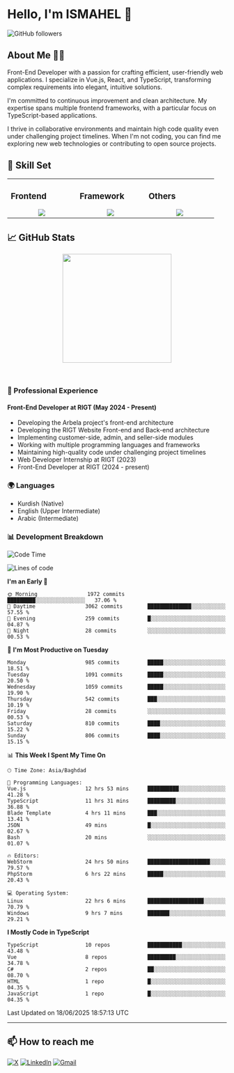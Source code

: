 # Hello, I'm ISMAHEL 👋 
![GitHub followers](https://img.shields.io/github/followers/ismahelZero) 

## About Me 👨‍💻
Front-End Developer with a passion for crafting efficient, user-friendly web applications. I specialize in Vue.js, React, and TypeScript, transforming complex requirements into elegant, intuitive solutions.

I'm committed to continuous improvement and clean architecture. My expertise spans multiple frontend frameworks, with a particular focus on TypeScript-based applications.

I thrive in collaborative environments and maintain high code quality even under challenging project timelines. When I'm not coding, you can find me exploring new web technologies or contributing to open source projects.

## 💼 Skill Set

<table><tr><td valign="top" width="25%">

### Frontend  
<a href="https://github.com/ismahelZero">
<div align="center">  
       <img src="https://skillicons.dev/icons?i=html,css,bootstrap,tailwind,js,ts&perline=4" /> 
</div>
</a>
 </td><td valign="top" width="25%">
        
### Framework
<a href="https://github.com/ismahelZero">
<div align="center">
       <img src="https://skillicons.dev/icons?i=vuejs,nuxtjs,react&perline=4" /> 
</div>
</a>

</td><td valign="top" width="25%">
  
### Others
<a href="https://github.com/ismahelZero">
<div align="center">
       <img src="https://skillicons.dev/icons?i=git,github,npm,figma,vscode,webstorm,discord,vscodeqt&perline=4" /> 
</div>
</a>
</td>
</tr></table>


## 📈 GitHub Stats
<!-- Activity Graph -->
<p align="center">
  <a href="https://github.com/ismahelZero">
    <img height=250 src="https://github-readme-activity-graph.vercel.app/graph?username=ismahelZero&bg_color=282c34&color=FDFD96&line=FDFD96&point=FFFFFF&area_color=79FE96&border_radius=24.5&title_color=FDFD96&border_radius=20px"/>
  </a> 
</p>

<br>

### 💼 Professional Experience
#### Front-End Developer at RIGT (May 2024 - Present)
- Developing the Arbela project's front-end architecture
- Developing the RIGT Website Front-end and Back-end architecture
- Implementing customer-side, admin, and seller-side modules
- Working with multiple programming languages and frameworks
- Maintaining high-quality code under challenging project timelines
- Web Developer Internship at RIGT (2023)
- Front-End Developer at RIGT (2024 - present)

### 🌍 Languages
- Kurdish (Native)
- English (Upper Intermediate)
- Arabic (Intermediate)

### 📊 Development Breakdown
<!--START_SECTION:waka-->
![Code Time](http://img.shields.io/badge/Code%20Time-1%2C137%20hrs%2051%20mins-blue)

![Lines of code](https://img.shields.io/badge/From%20Hello%20World%20I%27ve%20Written-5.3%20million%20lines%20of%20code-blue)

**I'm an Early 🐤** 

```text
🌞 Morning                1972 commits        █████████░░░░░░░░░░░░░░░░   37.06 % 
🌆 Daytime                3062 commits        ██████████████░░░░░░░░░░░   57.55 % 
🌃 Evening                259 commits         █░░░░░░░░░░░░░░░░░░░░░░░░   04.87 % 
🌙 Night                  28 commits          ░░░░░░░░░░░░░░░░░░░░░░░░░   00.53 % 
```
📅 **I'm Most Productive on Tuesday** 

```text
Monday                   985 commits         █████░░░░░░░░░░░░░░░░░░░░   18.51 % 
Tuesday                  1091 commits        █████░░░░░░░░░░░░░░░░░░░░   20.50 % 
Wednesday                1059 commits        █████░░░░░░░░░░░░░░░░░░░░   19.90 % 
Thursday                 542 commits         ███░░░░░░░░░░░░░░░░░░░░░░   10.19 % 
Friday                   28 commits          ░░░░░░░░░░░░░░░░░░░░░░░░░   00.53 % 
Saturday                 810 commits         ████░░░░░░░░░░░░░░░░░░░░░   15.22 % 
Sunday                   806 commits         ████░░░░░░░░░░░░░░░░░░░░░   15.15 % 
```


📊 **This Week I Spent My Time On** 

```text
🕑︎ Time Zone: Asia/Baghdad

💬 Programming Languages: 
Vue.js                   12 hrs 53 mins      ██████████░░░░░░░░░░░░░░░   41.28 % 
TypeScript               11 hrs 31 mins      █████████░░░░░░░░░░░░░░░░   36.88 % 
Blade Template           4 hrs 11 mins       ███░░░░░░░░░░░░░░░░░░░░░░   13.41 % 
JSON                     49 mins             █░░░░░░░░░░░░░░░░░░░░░░░░   02.67 % 
Bash                     20 mins             ░░░░░░░░░░░░░░░░░░░░░░░░░   01.07 % 

🔥 Editors: 
WebStorm                 24 hrs 50 mins      ████████████████████░░░░░   79.57 % 
PhpStorm                 6 hrs 22 mins       █████░░░░░░░░░░░░░░░░░░░░   20.43 % 

💻 Operating System: 
Linux                    22 hrs 6 mins       ██████████████████░░░░░░░   70.79 % 
Windows                  9 hrs 7 mins        ███████░░░░░░░░░░░░░░░░░░   29.21 % 
```

**I Mostly Code in TypeScript** 

```text
TypeScript               10 repos            ███████████░░░░░░░░░░░░░░   43.48 % 
Vue                      8 repos             █████████░░░░░░░░░░░░░░░░   34.78 % 
C#                       2 repos             ██░░░░░░░░░░░░░░░░░░░░░░░   08.70 % 
HTML                     1 repo              █░░░░░░░░░░░░░░░░░░░░░░░░   04.35 % 
JavaScript               1 repo              █░░░░░░░░░░░░░░░░░░░░░░░░   04.35 % 
```




 Last Updated on 18/06/2025 18:57:13 UTC
<!--END_SECTION:waka-->

---
## 📫 How to reach me
[![X](https://img.shields.io/badge/X-informational?style=for-the-badge&logo=X&logoColor=white)](https://www.twitter.com/ismahel_zero/)
[![LinkedIn](https://img.shields.io/badge/LinkedIn-0077B5?style=for-the-badge&logo=linkedin&logoColor=white)](https://linkedin.com/in/ismahel-zero-1053b4228)
[![Gmail](https://img.shields.io/badge/Gmail-informational?style=for-the-badge&color=EA4335&logo=gmail&logoColor=white)](mailto:ismahel.zero94@gmail.com?subject=Hey!)

